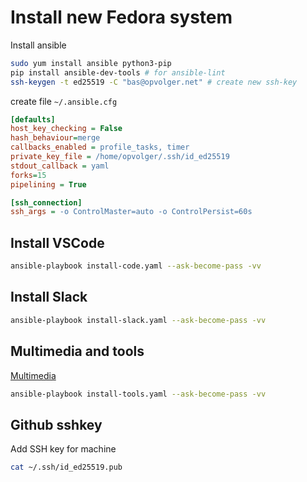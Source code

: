 # Install new Fedora system

Install ansible

```bash
sudo yum install ansible python3-pip
pip install ansible-dev-tools # for ansible-lint
ssh-keygen -t ed25519 -C "bas@opvolger.net" # create new ssh-key
```

create file `~/.ansible.cfg`

```ini
[defaults]
host_key_checking = False
hash_behaviour=merge
callbacks_enabled = profile_tasks, timer
private_key_file = /home/opvolger/.ssh/id_ed25519
stdout_callback = yaml
forks=15
pipelining = True

[ssh_connection]
ssh_args = -o ControlMaster=auto -o ControlPersist=60s
```

## Install VSCode

```bash
ansible-playbook install-code.yaml --ask-become-pass -vv
```

## Install Slack

```bash
ansible-playbook install-slack.yaml --ask-become-pass -vv
```

## Multimedia and tools

[Multimedia](https://rpmfusion.org/Howto/Multimedia)


```bash
ansible-playbook install-tools.yaml --ask-become-pass -vv
```

## Github sshkey

Add SSH key for machine

```bash
cat ~/.ssh/id_ed25519.pub
```